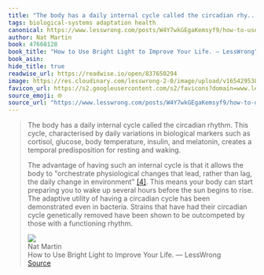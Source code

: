 ```yaml
---
title: "The body has a daily internal cycle called the circadian rhy..."
tags: biological-systems adaptation health
canonical: https://www.lesswrong.com/posts/W4Y7wkGEgaKemsyf9/how-to-use-bright-light-to-improve-your-life
author: Nat Martin
book: 47668128
book_title: "How to Use Bright Light to Improve Your Life. — LessWrong"
book_asin: 
hide_title: true
readwise_url: https://readwise.io/open/837650294
image: https://res.cloudinary.com/lesswrong-2-0/image/upload/v1654295382/new_mississippi_river_fjdmww.jpg
favicon_url: https://s2.googleusercontent.com/s2/favicons?domain=www.lesswrong.com
source_emoji: 🌐
source_url: "https://www.lesswrong.com/posts/W4Y7wkGEgaKemsyf9/how-to-use-bright-light-to-improve-your-life#:~:text=The%20body%20has,a%20functioning%20rhythm."
---
```


> The body has a daily internal cycle called the circadian rhythm. This cycle, characterised by daily variations in biological markers such as cortisol, glucose, body temperature, insulin, and melatonin, creates a temporal predisposition for resting and waking.
> 
> The advantage of having such an internal cycle is that it allows the body to "orchestrate physiological changes that lead, rather than lag, the daily change in environment" [[4]](https://www.lesswrong.com/posts/W4Y7wkGEgaKemsyf9/how-to-use-bright-light-to-improve-your-life#fnoow49n3so1). This means your body can start preparing you to wake up several hours before the sun begins to rise. The adaptive utility of having a circadian cycle has been demonstrated even in bacteria. Strains that have had their circadian cycle genetically removed have been shown to be outcompeted by those with a functioning rhythm.
> <div class="quoteback-footer"><div class="quoteback-avatar"><img class="mini-favicon" src="https://s2.googleusercontent.com/s2/favicons?domain=www.lesswrong.com"></div><div class="quoteback-metadata"><div class="metadata-inner"><span style="display:none">FROM:</span><div aria-label="Nat Martin" class="quoteback-author"> Nat Martin</div><div aria-label="How to Use Bright Light to Improve Your Life. — LessWrong" class="quoteback-title"> How to Use Bright Light to Improve Your Life. — LessWrong</div></div></div><div class="quoteback-backlink"><a target="_blank" aria-label="go to the full text of this quotation" rel="noopener" href="https://www.lesswrong.com/posts/W4Y7wkGEgaKemsyf9/how-to-use-bright-light-to-improve-your-life#:~:text=The%20body%20has,a%20functioning%20rhythm." class="quoteback-arrow"> Source</a></div></div>